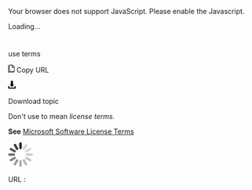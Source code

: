 Your browser does not support JavaScript. Please enable the Javascript.

Loading...

# 

use terms

![Copy URL](use-terms_files/Copy.png)
Copy URL

![Download](use-terms_files/Download.png)

Download topic

Don't use to mean *license terms.*

**See** [Microsoft Software License Terms](https://worldready.cloudapp.net/Styleguide/Read?id=2700&topicid=33682)

![In progress](use-terms_files/activity-large.gif)

URL :
